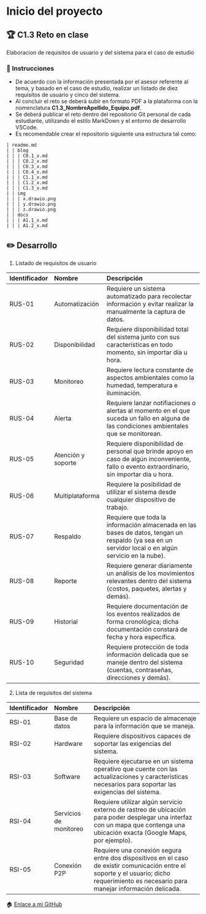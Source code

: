# Inicio del proyecto

## :trophy: C1.3 Reto en clase

Elaboracion de requisitos de usuario y del sistema para el caso de estudio

### :blue_book: Instrucciones

- De acuerdo con la información presentada por el asesor referente al tema, y basado en el caso de estudio, realizar un listado de diez requisitos de usuario y cinco del sistema.
- Al concluir el reto se deberá subir en formato PDF a la plataforma con la nomenclatura **C1.3_NombreApellido_Equipo.pdf**.
- Se deberá publicar el reto dentro del repositorio Git personal de cada estudiante, utilizando el estilo MarkDown y el entorno de desarrollo VSCode.
- Es recomendable crear el repositorio siguiente una estructura tal como:

```
| readme.md
| | blog
| | | C0.1_x.md
| | | C0.2_x.md
| | | C0.3_x.md
| | | C0.4_x.md
| | | C1.1_x.md
| | | C1.2_x.md
| | | C1.3_x.md
| | img
| | | x.drawio.png
| | | y.drawio.png
| | | z.drawio.png
| | docs
| | | A1.1_x.md
| | | A1.2_x.md
```

## :pencil2: Desarrollo

1. Listado de requisitos de usuario

Identificador | Nombre | Descripción
:--|:--|:--
RUS-01|Automatización|Requiere un sistema automatizado para recolectar información y evitar realizar la manualmente la captura de datos.
RUS-02|Disponibilidad|Requiere disponibilidad total del sistema junto con sus características en todo momento, sin importar día u hora.  
RUS-03|Monitoreo|Requiere lectura constante de aspectos ambientales como la humedad, temperatura e iluminación.
RUS-04|Alerta|Requiere lanzar notifiaciones o alertas al momento en el que suceda un fallo en alguna de las condiciones ambientales que se monitorean.
RUS-05|Atención y soporte| Requiere disponibilidad de personal que brinde apoyo en caso de algún inconveniente, fallo o evento extraordinario, sin importar día u hora.  
RUS-06|Multiplataforma|Requiere la posibilidad de utilizar el sistema desde cualquier dispositivo de trabajo.
RUS-07|Respaldo|Requiere que toda la información almacenada en las bases de datos, tengan un respaldo (ya sea en un servidor local o en algún servicio en la nube).
RUS-08|Reporte| Requiere generar diariamente un análisis de los movimientos relevantes dentro del sistema (costos, paquetes, alertas y demás).
RUS-09|Historial| Requiere documentación de los eventos realizados de forma cronológica; dicha documentación constará de fecha y hora específica.
RUS-10|Seguridad|Requiere protección de toda información delicada que se maneje dentro del sistema (cuentas, contraseñas, direcciones y demás). 

2. Lista de requisitos del sistema

Identificador | Nombre | Descripción
:--|:--|:--
RSI-01|Base de datos|Requiere un espacio de almacenaje para la información que se maneja.
RSI-02|Hardware|Requiere dispositivos capaces de soportar las exigencias del sistema.
RSI-03|Software|Requiere ejecutarse en un sistema operativo que cuente con las actualizaciones y características necesarios para soportar las exigencias del sistema.
RSI-04|Servicios de monitoreo|Requiere utilizar algún servicio externo de rastreo de ubicación para poder desplegar una interfaz con un mapa que contenga una ubicación exacta (Google Maps, por ejemplo).
RSI-05|Conexión P2P|Requiere una conexión segura entre dos dispositivos en el caso de existir comunicación entre el soporte y el usuario; dicho requerimiento es necesario para manejar información delicada.

:house: [Enlace a mi GitHub](https://github.com/)
